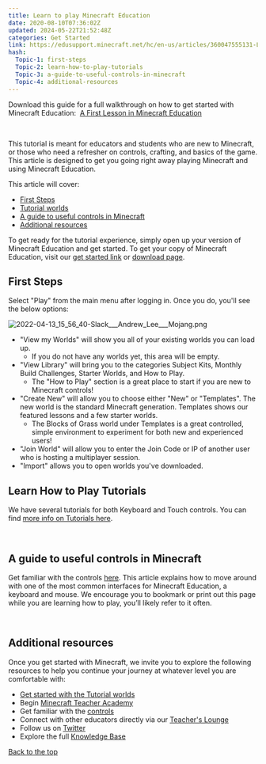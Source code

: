 ```yaml
---
title: Learn to play Minecraft Education
date: 2020-08-10T07:36:02Z
updated: 2024-05-22T21:52:48Z
categories: Get Started
link: https://edusupport.minecraft.net/hc/en-us/articles/360047555131-Learn-to-play-Minecraft-Education
hash:
  Topic-1: first-steps
  Topic-2: learn-how-to-play-tutorials
  Topic-3: a-guide-to-useful-controls-in-minecraft
  Topic-4: additional-resources
---
```


Download this guide for a full walkthrough on how to get started with Minecraft Education:  [A First Lesson in Minecraft Education](https://meedownloads.blob.core.windows.net/support-downloads/A%20First%20Lesson%20in%20Minecraft%20Education%20Edition.docx)

 

This tutorial is meant for educators and students who are new to Minecraft, or those who need a refresher on controls, crafting, and basics of the game. This article is designed to get you going right away playing Minecraft and using Minecraft Education.

This article will cover:

- [First Steps](#first-steps)
- [Tutorial worlds](#learn-how-to-play-tutorials)
- [A guide to useful controls in Minecraft](#a-guide-to-useful-controls-in-minecraft)
- [Additional resources](#additional-resources)

To get ready for the tutorial experience, simply open up your version of Minecraft Education and get started. To get your copy of Minecraft Education, visit our [get started link](https://educommunity.minecraft.net/hc/en-us/articles/360047554531-Get-started-with-Minecraft-Education-Edition-all-platforms-) or [download page](https://education.minecraft.net/get-started/download/).

## First Steps

Select "Play" from the main menu after logging in. Once you do, you'll see the below options:

![2022-04-13_15_56_40-Slack\_\_\_Andrew_Lee\_\_\_Mojang.png](https://edusupport.minecraft.net/hc/article_attachments/5559556982292)

- "View my Worlds" will show you all of your existing worlds you can load up. 
  - If you do not have any worlds yet, this area will be empty.
- "View Library" will bring you to the categories Subject Kits, Monthly Build Challenges, Starter Worlds, and How to Play. 
  - The "How to Play" section is a great place to start if you are new to Minecraft controls!
- "Create New" will allow you to choose either "New" or "Templates". The new world is the standard Minecraft generation. Templates shows our featured lessons and a few starter worlds.
  - The Blocks of Grass world under Templates is a great controlled, simple environment to experiment for both new and experienced users! 
- "Join World" will allow you to enter the Join Code or IP of another user who is hosting a multiplayer session. 
- "Import" allows you to open worlds you've downloaded. 

## Learn How to Play Tutorials

We have several tutorials for both Keyboard and Touch controls. You can find [more info on Tutorials here](./Get-Started-with-the-Tutorial-World.md). 

 

## A guide to useful controls in Minecraft

Get familiar with the controls [here](../Teaching-With-Minecraft/Minecraft-keyboard-and-mouse-controls.md). This article explains how to move around with one of the most common interfaces for Minecraft Education, a keyboard and mouse. We encourage you to bookmark or print out this page while you are learning how to play, you’ll likely refer to it often.

 

## Additional resources

Once you get started with Minecraft, we invite you to explore the following resources to help you continue your journey at whatever level you are comfortable with:

- [Get started with the Tutorial worlds](./Get-Started-with-the-Tutorial-World.md)
- Begin [Minecraft Teacher Academy](http://aka.ms/Minecraft-teacher-academy)
- Get familiar with the [controls](../Teaching-With-Minecraft/Minecraft-keyboard-and-mouse-controls.md) 
- Connect with other educators directly via our [Teacher's Lounge](https://edusupport.minecraft.net/hc/en-us/articles/aka.ms/mcteacherslounge)
- Follow us on [Twitter](https://twitter.com/PlayCraftLearn)
- Explore the full [Knowledge Base](https://aka.ms/MCEDUSupportCenter)

[Back to the top](#top)
